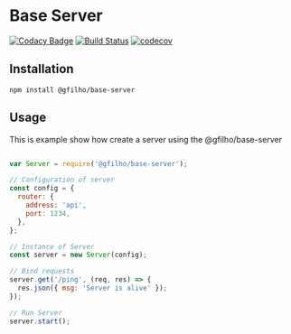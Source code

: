 # Base Server

[![Codacy Badge](https://api.codacy.com/project/badge/Grade/8de6566518794445a0211569e86e9ae3)](https://app.codacy.com/app/gfilho/base-server?utm_source=github.com&utm_medium=referral&utm_content=gfilho/base-server&utm_campaign=Badge_Grade_Dashboard)
[![Build Status](https://travis-ci.com/gfilho/base-server.svg?branch=master)](https://travis-ci.com/gfilho/base-server)
[![codecov](https://codecov.io/gh/gfilho/base-server/branch/master/graph/badge.svg)](https://codecov.io/gh/gfilho/base-server)

## Installation

```bashp
npm install @gfilho/base-server
```
## Usage

This is example show how create a server using the @gfilho/base-server
``` js

var Server = require('@gfilho/base-server');

// Configuration of server
const config = {
  router: {
    address: 'api',
    port: 1234,
  },
};

// Instance of Server
const server = new Server(config);

// Bind requests
server.get('/ping', (req, res) => {
  res.json({ msg: 'Server is alive' });
});

// Run Server
server.start();
